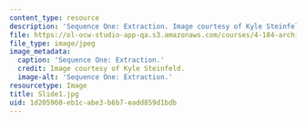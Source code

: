 ```yaml
---
content_type: resource
description: 'Sequence One: Extraction. Image courtesy of Kyle Steinfeld.'
file: https://ol-ocw-studio-app-qa.s3.amazonaws.com/courses/4-184-architectural-design-workshop-collage-method-and-form-spring-2004/1d205960eb1cabe3b6b7eadd859d1bdb_Slide1.jpg
file_type: image/jpeg
image_metadata:
  caption: 'Sequence One: Extraction.'
  credit: Image courtesy of Kyle Steinfeld.
  image-alt: 'Sequence One: Extraction.'
resourcetype: Image
title: Slide1.jpg
uid: 1d205960-eb1c-abe3-b6b7-eadd859d1bdb
---
```

